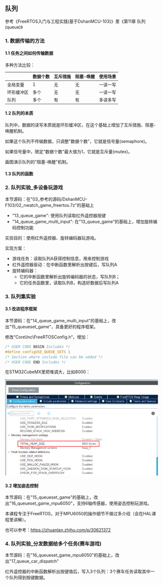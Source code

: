 ## 队列

参考《FreeRTOS入门与工程实践(基于DshanMCU-103)》里《第11章  队列(queue)》

### 1. 数据传输的方法

#### 1.1 任务之间如何传输数据

多种方法比较：

|            | 数据个数 | 互斥措施 | 阻塞-唤醒 | 使用场景 |
| ---------- | -------- | -------- | --------- | -------- |
| 全局变量   | 1        | 无       | 无        | 一读一写 |
| 环形缓冲区 | 多个     | 无       | 无        | 一读一写 |
| 队列       | 多个     | 有       | 有        | 多读多写 |



#### 1.2 队列的本质

队列中，数据的读写本质就是环形缓冲区，在这个基础上增加了互斥措施、阻塞-唤醒机制。

如果这个队列不传输数据，只调整"数据个数"，它就是信号量(semaphore)。

如果信号量中，限定"数据个数"最大值为1，它就是互斥量(mutex)。



画图演示队列的"阻塞-唤醒"机制。



#### 1.3 队列的函数



### 2. 队列实验_多设备玩游戏

本节源码：在"03_参考的源码/DshanMCU-F103/02_nwatch_game_freertos.7z"的基础上

* "13_queue_game": 使用队列读取红外遥控器按键
* "14_queue_game_multi_input": 在"13_queue_game"的基础上，增加旋转编码控制功能

实验目的：使用红外遥控器、旋转编码器玩游戏。

实现方案：

* 游戏任务：读取队列A获得控制信息，用来控制游戏
* 红外遥控器驱动：在中断函数里解析出按键后，写队列A
* 旋转编码器：
  * 它的中断函数里解析出旋转编码器的状态，写队列B；
  * 它的任务函数里，读取队列B，构造好数据后写队列A





### 3. 队列集实验

#### 3.1 改进程序框架

本节源码：在"14_queue_game_multi_input"的基础上，改出"15_queueset_game"，具备更好的程序框架。

修改“Core\Inc\FreeRTOSConfig.h“，增加：

```c
/* USER CODE BEGIN Includes */
#define configUSE_QUEUE_SETS 1
/* Section where include file can be added */
/* USER CODE END Includes */
```

在STM32CubeMX里把堆调大，比如8000：

![image-20230902202939582](pic/14_heap.png)



#### 3.2 增加姿态控制

本节源码：在"15_queueset_game"的基础上，改出"16_queueset_game_mpu6050"，支持6轴传感器，使用姿态控制玩游戏。

本课程专注于FreeRTOS，对于MPU6050的操作细节不做过多介绍（会在HAL课程里讲解）。

也可以参考：https://zhuanlan.zhihu.com/p/30621372



### 4. 队列实验_分发数据给多个任务(赛车游戏)

本节源码：在"16_queueset_game_mpu6050"的基础上，改出"17_queue_car_dispatch"

红外遥控器的中断函数解析出按键值后，写入3个队列：3个赛车任务读取其中一个队列得到按键数据。

